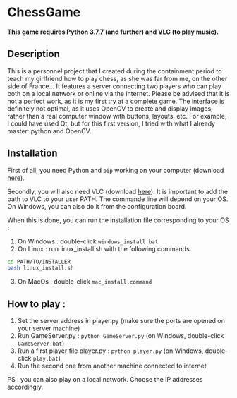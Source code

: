# ChessGame
**This game requires Python 3.7.7 (and further) and VLC (to play music).**

## Description

This is a personnel project that I created during the containment period to teach my girlfriend how to play chess, as she was far from me, on the other side of France... It features a server connecting two players who can play both on a local network or online via the internet. Please be advised that it is not a perfect work, as it is my first try at a complete game. The interface is definitely not optimal, as it uses OpenCV to create and display images, rather than a real computer window with buttons, layouts, etc. For example, I could have used Qt, but for this first version, I tried with what I already master: python and OpenCV.

## Installation

First of all, you need Python and `pip` working on your computer (download [here](https://www.python.org/downloads/)).

Secondly, you will also need VLC (download [here](https://www.videolan.org/vlc/index.fr.html)). It is important to add the path to VLC to your user PATH. The commande line will depend on your OS. On Windows, you can also do it from the configuration board.

When this is done, you can run the installation file corresponding to your OS :
1. On Windows : double-click `windows_install.bat`
2. On Linux : run linux_install.sh with the following commands.	
```bash
cd PATH/TO/INSTALLER
bash linux_install.sh
```
3. On MacOs : double-click `mac_install.command`


## How to play :
1. Set the server address in player.py (make sure the ports are opened on your server machine)
2. Run GameServer.py : `python GameServer.py` (on Windows, double-click `GameServer.bat`)
3. Run a first player file player.py :  `python player.py` (on Windows, double-click `play.bat`)
4. Run the second one from another machine connected to internet

PS : you can also play on a local network. Choose the IP addresses accordingly.










